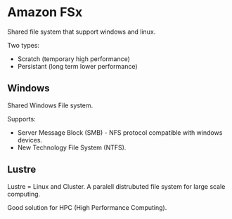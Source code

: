 # Amazon FSx

Shared file system that support windows and linux.

Two types:
- Scratch (temporary high performance)
- Persistant (long term lower performance)

## Windows

Shared Windows File system.

Supports:
- Server Message Block (SMB) - NFS protocol compatible with windows devices.
- New Technology File System (NTFS).

## Lustre

Lustre = Linux and Cluster. A paralell distrubuted file system for large scale computing.

Good solution for HPC (High Performance Computing).
